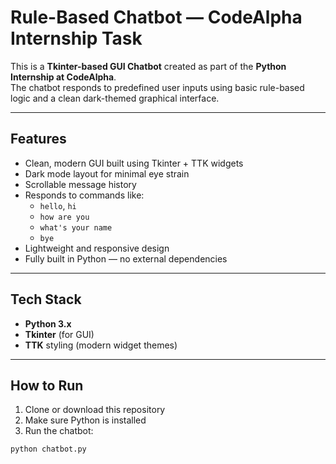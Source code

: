 #  Rule-Based Chatbot — CodeAlpha Internship Task

This is a **Tkinter-based GUI Chatbot** created as part of the **Python Internship at CodeAlpha**.  
The chatbot responds to predefined user inputs using basic rule-based logic and a clean dark-themed graphical interface.

---

##  Features

- Clean, modern GUI built using Tkinter + TTK widgets
- Dark mode layout for minimal eye strain
- Scrollable message history
- Responds to commands like:
  - `hello`, `hi`
  - `how are you`
  - `what's your name`
  - `bye`
- Lightweight and responsive design
- Fully built in Python — no external dependencies

---

##  Tech Stack

- **Python 3.x**
- **Tkinter** (for GUI)
- **TTK** styling (modern widget themes)

---

##  How to Run
1. Clone or download this repository
2. Make sure Python is installed
3. Run the chatbot:

```bash
python chatbot.py
